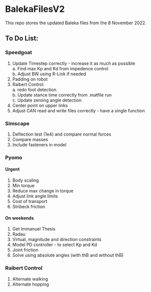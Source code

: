 # BalekaFilesV2
This repo stores the updated Baleka files from the 8 November 2022.

## To Do List:

### Speedgoat
1. Update Timestep correctly - increase it as much as possible <br />
  a. Find max Kp and Kd from impedence control <br />
  b. Adjust BW using R-Link if needed
2. Padding on robot
3. Raibert Control: <br />
  a. redo foot detection <br />
  b. Update stance time correctly from .matfile run <br />
  c. Update zeroing angle detection
4. Center point on upper links
5. Adjust CAN read and write files correctly - have a single function

### Simscape
1. Deflection test (1e4) and compare normal forces
2. Compare masses
3. Include fasteners in model

### Pyomo
#### Urgent
1. Body scaling
2. Min torque
3. Reduce max change in torque
4. Adjust link angle limits
5. Cost of transport
6. Stribeck friction

#### On weekends
1. Get Immanuel Thesis
2. Radau
3. Virtual, magnitude and direction constraints
4. Model PD controller - to select Kp and Kd
5. Joint friction
6. Solve using absolute angles (with thB and without thB)

### Raibert Control
1. Alternate walking
2. Alternate hopping
